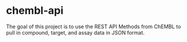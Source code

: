 # chembl-api

The goal of this project is to use the REST API Methods from ChEMBL to pull in compound, target, and assay data in JSON format.
